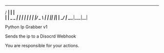    _____           _   
  / ____|         | |  
 | |    _   _  ___| |_ 
 | |   | | | |/ _ \ __|
 | |___| |_| |  __/ |_ 
  \_____\__,_|\___|\__|
                       
                       


Python Ip Grabber v1

Sends the ip to a Disocrd Webhook


You are responsible for your actions.

